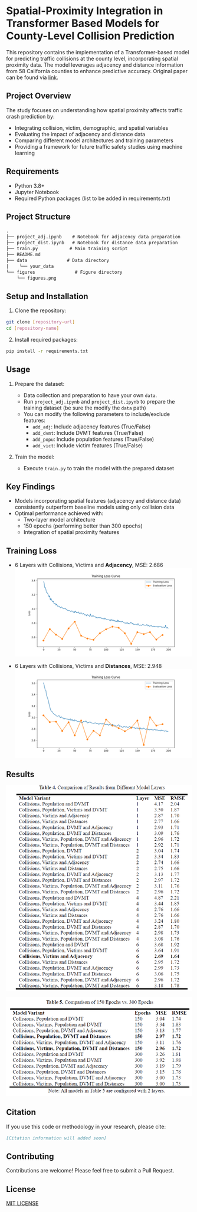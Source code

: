# Spatial-Proximity Integration in Transformer Based Models for County-Level Collision Prediction

This repository contains the implementation of a Transformer-based model for predicting traffic collisions at the county level, incorporating spatial proximity data. The model leverages adjacency and distance information from 58 California counties to enhance predictive accuracy. Original paper can be found via [link]().

## Project Overview

The study focuses on understanding how spatial proximity affects traffic crash prediction by:

- Integrating collision, victim, demographic, and spatial variables
- Evaluating the impact of adjacency and distance data
- Comparing different model architectures and training parameters
- Providing a framework for future traffic safety studies using machine learning

## Requirements

- Python 3.8+
- Jupyter Notebook
- Required Python packages (list to be added in requirements.txt)

## Project Structure

```
.
├── project_adj.ipynb    # Notebook for adjacency data preparation
├── project_dist.ipynb   # Notebook for distance data preparation
├── train.py            # Main training script
├── README.md
├── data               # Data directory
|    └── your_data
└── figures               # Figure directory
    └── figures.png
```

## Setup and Installation

1. Clone the repository:

```bash
git clone [repository-url]
cd [repository-name]
```

2. Install required packages:

```bash
pip install -r requirements.txt
```

## Usage

1. Prepare the dataset:
   - Data collection and preparation to have your own `data`.
   - Run `project_adj.ipynb` and `project_dist.ipynb` to prepare the training dataset (be sure the modify the `data` path)
   - You can modify the following parameters to include/exclude features:
     - `add_adj`: Include adjacency features (True/False)
     - `add_dvmt`: Include DVMT features (True/False)
     - `add_popu`: Include population features (True/False)
     - `add_vict`: Include victim features (True/False)

2. Train the model:
   - Execute `train.py` to train the model with the prepared dataset

## Key Findings

- Models incorporating spatial features (adjacency and distance data) consistently outperform baseline models using only collision data
- Optimal performance achieved with:
  - Two-layer model architecture
  - 150 epochs (performing better than 300 epochs)
  - Integration of spatial proximity features

## Training Loss

- 6 Layers with Collisions, Victims and **Adjacency**, MSE: 2.686
![](./figures/layer_6_crash_adj_vict_model_2.686.png)

- 6 Layers with Collisions, Victims and **Distances**, MSE: 2.948
![](./figures/layer_6_crash_dist_vict_model_2.948.png)

## Results

![](./figures/table_4.png)

![](./figures/table_5.png)

## Citation

If you use this code or methodology in your research, please cite:

```bibtex
[Citation information will added soon]
```

## Contributing

Contributions are welcome! Please feel free to submit a Pull Request.

## License

[MIT LICENSE](./LICENSE)
